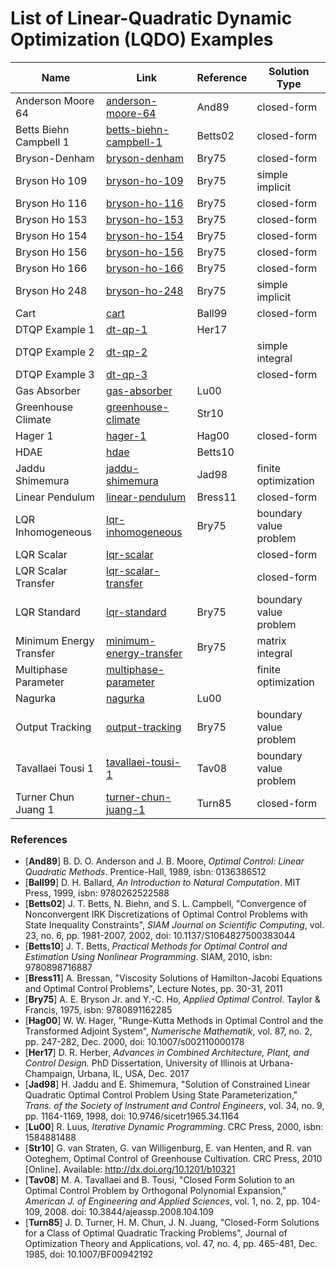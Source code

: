 # List of Linear-Quadratic Dynamic Optimization (LQDO) Examples

| Name | Link | Reference | Solution Type |
| ---- | ---- | ---- | ---- |
| Anderson Moore 64 | [anderson-moore-64](anderson-moore-64/) | And89 | closed-form |
| Betts Biehn Campbell 1 | [betts-biehn-campbell-1](betts-biehn-campbell-1/) | Betts02 | closed-form |
| Bryson-Denham | [bryson-denham](bryson-denham/) | Bry75 | closed-form |
| Bryson Ho 109 | [bryson-ho-109](bryson-ho-109/) | Bry75 | simple implicit |
| Bryson Ho 116 | [bryson-ho-116](bryson-ho-116/) | Bry75 | closed-form |
| Bryson Ho 153 | [bryson-ho-153](bryson-ho-153/) | Bry75 | closed-form |
| Bryson Ho 154 | [bryson-ho-154](bryson-ho-154/) | Bry75 | closed-form |
| Bryson Ho 156 | [bryson-ho-156](bryson-ho-156/) | Bry75 | closed-form |
| Bryson Ho 166 | [bryson-ho-166](bryson-ho-166/) | Bry75 | closed-form |
| Bryson Ho 248 | [bryson-ho-248](bryson-ho-248/) | Bry75 | simple implicit |
| Cart | [cart](cart/) | Ball99 | closed-form |
| DTQP Example 1 | [dt-qp-1](dt-qp-1/) | Her17 | |
| DTQP Example 2 | [dt-qp-2](dt-qp-2/) | | simple integral |
| DTQP Example 3 | [dt-qp-3](dt-qp-3/) | | closed-form |
| Gas Absorber | [gas-absorber](gas-absorber/) | Lu00 |  |
| Greenhouse Climate | [greenhouse-climate](greenhouse-climate/) | Str10 |  |
| Hager 1 | [hager-1](hager-1/) | Hag00 | closed-form |
| HDAE | [hdae](hdae/) | Betts10 |  |
| Jaddu Shimemura | [jaddu-shimemura](jaddu-shimemura/) | Jad98 | finite optimization |
| Linear Pendulum | [linear-pendulum](linear-pendulum/) | Bress11 | closed-form |
| LQR Inhomogeneous | [lqr-inhomogeneous](lqr-inhomogeneous/) | Bry75 | boundary value problem |
| LQR Scalar | [lqr-scalar](lqr-scalar/) | | closed-form |
| LQR Scalar Transfer | [lqr-scalar-transfer](lqr-scalar-transfer/) | | closed-form |
| LQR Standard | [lqr-standard](lqr-standard/) | Bry75 | boundary value problem |
| Minimum Energy Transfer | [minimum-energy-transfer](minimum-energy-transfer/) | Bry75 | matrix integral |
| Multiphase Parameter | [multiphase-parameter](multiphase-parameter/) | | finite optimization |
| Nagurka | [nagurka](nagurka/) | Lu00 |  |
| Output Tracking | [output-tracking](output-tracking/) | Bry75 | boundary value problem |
| Tavallaei Tousi 1 | [tavallaei-tousi-1](tavallaei-tousi-1/) | Tav08 | boundary value problem |
| Turner Chun Juang 1 | [turner-chun-juang-1](turner-chun-juang-1/) | Turn85 | closed-form |

### References
- [**And89**] B. D. O. Anderson and J. B. Moore, *Optimal Control: Linear Quadratic Methods*. Prentice-Hall, 1989, isbn: 0136386512
- [**Ball99**] D. H. Ballard, *An Introduction to Natural Computation*. MIT Press, 1999, isbn: 9780262522588
- [**Betts02**] J. T. Betts, N. Biehn, and S. L. Campbell, "Convergence of Nonconvergent IRK Discretizations of Optimal Control Problems with State Inequality Constraints", *SIAM Journal on Scientific Computing*, vol. 23, no. 6, pp. 1981-2007, 2002, doi: 10.1137/S1064827500383044
- [**Betts10**] J. T. Betts, *Practical Methods for Optimal Control and Estimation Using Nonlinear Programming*. SIAM, 2010, isbn: 9780898716887
- [**Bress11**]  A. Bressan, "Viscosity Solutions of Hamilton-Jacobi Equations and Optimal Control Problems", Lecture Notes, pp. 30-31, 2011
- [**Bry75**] A. E. Bryson Jr. and Y.-C. Ho, *Applied Optimal Control*. Taylor & Francis, 1975, isbn: 9780891162285
- [**Hag00**] W. W. Hager, "Runge-Kutta Methods in Optimal Control and the Transformed Adjoint System", *Numerische Mathematik*, vol. 87, no. 2, pp. 247-282, Dec. 2000, doi: 10.1007/s002110000178
- [**Her17**] D. R. Herber, *Advances in Combined Architecture, Plant, and Control Design.* PhD Dissertation, University of Illinois at Urbana-Champaign, Urbana, IL, USA, Dec. 2017
- [**Jad98**] H. Jaddu and E. Shimemura, "Solution of Constrained Linear Quadratic Optimal Control Problem Using State Parameterization," *Trans. of the Society of Instrument and Control Engineers*, vol. 34, no. 9, pp. 1164-1169, 1998, doi: 10.9746/sicetr1965.34.1164
- [**Lu00**] R. Luus, *Iterative Dynamic Programming*. CRC Press, 2000, isbn: 1584881488
- [**Str10**] G. van Straten, G. van Willigenburg, E. van Henten, and R. van Ooteghem, Optimal Control of Greenhouse Cultivation. CRC Press, 2010 [Online]. Available: http://dx.doi.org/10.1201/b10321
- [**Tav08**] M. A. Tavallaei and B. Tousi, "Closed Form Solution to an Optimal Control Problem by Orthogonal Polynomial Expansion," *American J. of Engineering and Applied Sciences*, vol. 1, no. 2, pp. 104-109, 2008. doi: 10.3844/ajeassp.2008.104.109
- [**Turn85**] J. D. Turner, H. M. Chun, J. N. Juang, "Closed-Form Solutions for a Class of Optimal Quadratic Tracking Problems", Journal of Optimization Theory and Applications, vol. 47, no. 4, pp. 465-481, Dec. 1985, doi: 10.1007/BF00942192

<!-- Something about DTQP_template.m -->